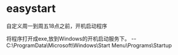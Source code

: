 # easystart
自定义周一到周五18点之前，开机启动程序

将程序打开成exe,放到Windows的开机启动服务下。  --C:\ProgramData\Microsoft\Windows\Start Menu\Programs\Startup
